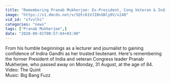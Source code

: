 ```yaml
---
title: "Remembering Pranab Mukherjee: Ex-President, Cong Veteran & Indira Gandhi's Trusted Confidante"
image: "https://s1.dmcdn.net/v/SQtc61VJIBnGNly0V/x240"
vid_id: "x7vvlhi"
categories: "news"
tags: ["Pranab Mukherjee",]
date: "2020-09-01T00:57:04+03:00"
---
```

From his humble beginnings as a lecturer and journalist to gaining confidence of Indira Gandhi as her trusted lieutenant. Here's remembering the former President of India and veteran Congress leader Pranab Mukherjee, who passed away on Monday, 31 August, at the age of 84.  <br>Video: The Quint  <br>Music: Big Bang Fuzz  <br>
